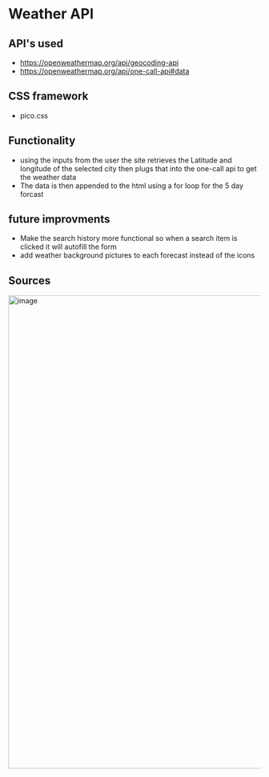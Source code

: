 # Weather API
## API's used
- https://openweathermap.org/api/geocoding-api
- https://openweathermap.org/api/one-call-api#data
## CSS framework
- pico.css
## Functionality
- using the inputs from the user the site retrieves the Latitude and longitude of the selected city then plugs that into the one-call api to get the weather data
- The data is then appended to the html using a for loop for the 5 day forcast
## future improvments
- Make the search history more functional so when a search item is clicked it will autofill the form
- add weather background pictures to each forecast instead of the icons 
## Sources
<img width="946" alt="image" src="https://user-images.githubusercontent.com/98612225/167278260-9326ddcd-855e-44fa-901f-c8af079b22e0.png">

